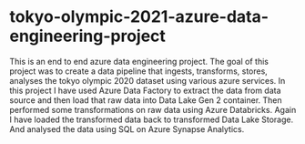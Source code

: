 # tokyo-olympic-2021-azure-data-engineering-project

This is an end to end azure data engineering project. The goal of this project was to create a data pipeline that ingests, transforms, stores, analyses the tokyo olympic 2020 dataset using various azure services.
In this project I have used Azure Data Factory to extract the data from data source and then load that raw data into Data Lake Gen 2 container.
Then performed some transformations on raw data using Azure Databricks. Again I have loaded the transformed data back to transformed Data Lake Storage. And analysed the data using SQL on Azure Synapse Analytics.
